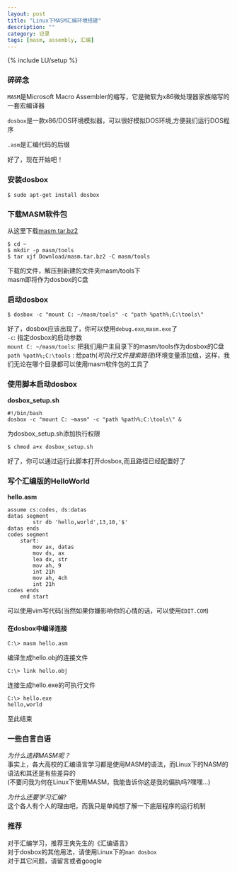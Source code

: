 ```yaml
---
layout: post
title: "Linux下MASM汇编环境搭建"
description: ""
category: 记录
tags: [masm, assembly, 汇编]
---
```

{% include LU/setup %}

### 碎碎念
`MASM`是Microsoft Macro Assembler的缩写，它是微软为x86微处理器家族缩写的一套宏编译器  

`dosbox`是一款x86/DOS环境模拟器，可以很好模拟DOS环境,方便我们运行DOS程序  

`.asm`是汇编代码的后缀  

好了，现在开始吧！  
### 安装dosbox  

	$ sudo apt-get install dosbox  

### 下载MASM软件包  
从这里下载[masm.tar.bz2][masm_tar_bz2]

	$ cd ~
	$ mkdir -p masm/tools
	$ tar xjf Download/masm.tar.bz2 -C masm/tools 

下载的文件，解压到新建的文件夹masm/tools下  
masm即将作为dosbox的C盘  

### 启动dosbox  

	$ dosbox -c "mount C: ~/masm/tools" -c "path %path%;C:\tools\"

好了，dosbox应该出现了，你可以使用`debug.exe`,`masm.exe`了  
`-c`: 指定dosbox的启动参数  
`mount C: ~/masm/tools`: 把我们用户主目录下的masm/tools作为dosbox的C盘  
`path %path%;C:\tools` : 给path(*可执行文件搜索路径*)环境变量添加值，这样，我们无论在哪个目录都可以使用masm软件包的工具了  

### 使用脚本启动dosbox  
**dosbox_setup.sh**  

	#!/bin/bash
	dosbox -c "mount C: ~masm" -c "path %path%;C:\tools\" &

为dosbox_setup.sh添加执行权限  

	$ chmod a+x dosbox_setup.sh

好了，你可以通过运行此脚本打开dosbox,而且路径已经配置好了  

### 写个汇编版的HelloWorld  
**hello.asm** 

	assume cs:codes, ds:datas
	datas segment
			str db 'hello,world',13,10,'$'
	datas ends
	codes segment
		start:
			mov ax, datas
			mov ds, ax
			lea dx, str
			mov ah, 9
			int 21h
			mov ah, 4ch
			int 21h
	codes ends
		end start

可以使用vim写代码(当然如果你嫌影响你的心情的话，可以使用`EDIT.COM`)  

#### 在dosbox中编译连接  

	C:\> masm hello.asm

编译生成hello.obj的连接文件

	C:\> link hello.obj

连接生成hello.exe的可执行文件  

	C:\> hello.exe
	hello,world

至此结束  

### 一些自言自语  
*为什么选择MASM呢？*  
事实上，各大高校的汇编语言学习都是使用MASM的语法，而Linux下的NASM的语法和其还是有些差异的  
(不要问我为何在Linux下使用MASM，我能告诉你这是我的偏执吗?嘿嘿...)  

*为什么还要学习汇编?*    
这个各人有个人的理由吧，而我只是单纯想了解一下底层程序的运行机制  


### 推荐  
对于汇编学习，推荐王爽先生的《汇编语言》  
对于dosbox的其他用法，请使用Linux下的`man dosbox`  
对于其它问题，请留言或者google  

[masm_tar_bz2]: http://yun.baidu.com/share/link?shareid=507770005&uk=388194121 "masm.tar.bz2"
